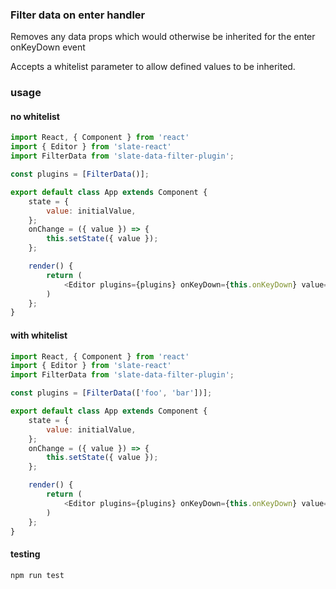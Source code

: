 ### Filter data on enter handler

Removes any data props which would otherwise be inherited for the enter onKeyDown event

Accepts a whitelist parameter to allow defined values to be inherited. 

### usage

#### no whitelist

```js
import React, { Component } from 'react'
import { Editor } from 'slate-react'
import FilterData from 'slate-data-filter-plugin';

const plugins = [FilterData()];

export default class App extends Component {
    state = {
        value: initialValue,
    };
    onChange = ({ value }) => {
        this.setState({ value });
    };

    render() {
        return (
            <Editor plugins={plugins} onKeyDown={this.onKeyDown} value={this.state.value} onChange={this.onChange} />
        )
    };
}
```

#### with whitelist

```js
import React, { Component } from 'react'
import { Editor } from 'slate-react'
import FilterData from 'slate-data-filter-plugin';

const plugins = [FilterData(['foo', 'bar'])];

export default class App extends Component {
    state = {
        value: initialValue,
    };
    onChange = ({ value }) => {
        this.setState({ value });
    };

    render() {
        return (
            <Editor plugins={plugins} onKeyDown={this.onKeyDown} value={this.state.value} onChange={this.onChange} />
        )
    };
}
```
#### testing

```bash
npm run test
```
